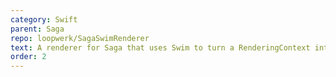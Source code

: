 ```yaml
---
category: Swift
parent: Saga
repo: loopwerk/SagaSwimRenderer
text: A renderer for Saga that uses Swim to turn a RenderingContext into a String.
order: 2
---
```

